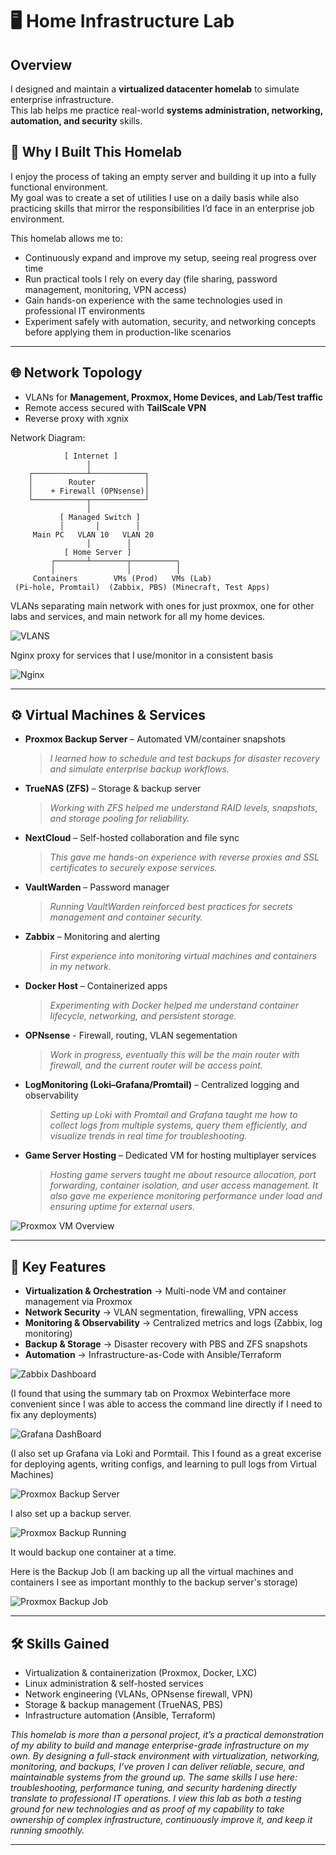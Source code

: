 # 🖥️ Home Infrastructure Lab

## Overview
I designed and maintain a **virtualized datacenter homelab** to simulate enterprise infrastructure.  
This lab helps me practice real-world **systems administration, networking, automation, and security** skills.

## 🎯 Why I Built This Homelab

I enjoy the process of taking an empty server and building it up into a fully functional environment.  
My goal was to create a set of utilities I use on a daily basis while also practicing skills that mirror the responsibilities I’d face in an enterprise job environment.  

This homelab allows me to:
- Continuously expand and improve my setup, seeing real progress over time  
- Run practical tools I rely on every day (file sharing, password management, monitoring, VPN access)  
- Gain hands-on experience with the same technologies used in professional IT environments  
- Experiment safely with automation, security, and networking concepts before applying them in production-like scenarios  

---

## 🌐 Network Topology

- VLANs for **Management, Proxmox, Home Devices, and Lab/Test traffic**  
- Remote access secured with **TailScale VPN**
- Reverse proxy with xgnix

Network Diagram:

                [ Internet ]
                     │
        ┌────────────┴────────────┐
        │        Router           │
        │    + Firewall (OPNsense)│
        └────────────┬────────────┘
                     │
               [ Managed Switch ]
               │       │        │
         Main PC   VLAN 10   VLAN 20
                     │        │
                [ Home Server ]
             ┌───────┴────────┬──────────┐
             │                │          │
         Containers        VMs (Prod)   VMs (Lab)
     (Pi-hole, Promtail)  (Zabbix, PBS) (Minecraft, Test Apps)


VLANs separating main network with ones for just proxmox, one for other labs and services, and main network for all my home devices.

![VLANS](images/VLANS.png)

Nginx proxy for services that I use/monitor in a consistent basis

![Nginx](images/NGINX.png)

---
## ⚙️ Virtual Machines & Services

- **Proxmox Backup Server** – Automated VM/container snapshots  
  > *I learned how to schedule and test backups for disaster recovery and simulate enterprise backup workflows.*  

- **TrueNAS (ZFS)** – Storage & backup server  
  > *Working with ZFS helped me understand RAID levels, snapshots, and storage pooling for reliability.*  

- **NextCloud** – Self-hosted collaboration and file sync  
  > *This gave me hands-on experience with reverse proxies and SSL certificates to securely expose services.*  

- **VaultWarden** – Password manager  
  > *Running VaultWarden reinforced best practices for secrets management and container security.*  

- **Zabbix** – Monitoring and alerting  
  > *First experience into monitoring virtual machines and containers in my network.*  

- **Docker Host** – Containerized apps  
  > *Experimenting with Docker helped me understand container lifecycle, networking, and persistent storage.*

- **OPNsense** - Firewall, routing, VLAN segementation
  > *Work in progress, eventually this will be the main router with firewall, and the current router will be access point.*

- **LogMonitoring (Loki–Grafana/Promtail)** – Centralized logging and observability  
  > *Setting up Loki with Promtail and Grafana taught me how to collect logs from multiple systems, query them efficiently, and visualize trends in real time for troubleshooting.*

- **Game Server Hosting** – Dedicated VM for hosting multiplayer services  
  > *Hosting game servers taught me about resource allocation, port forwarding, container isolation, and user access management. It also gave me experience monitoring performance under load and ensuring uptime for external users.*  


![Proxmox VM Overview](images/Server_Overview.png)

---

## 🔑 Key Features
- **Virtualization & Orchestration** → Multi-node VM and container management via Proxmox  
- **Network Security** → VLAN segmentation, firewalling, VPN access  
- **Monitoring & Observability** → Centralized metrics and logs (Zabbix, log monitoring)  
- **Backup & Storage** → Disaster recovery with PBS and ZFS snapshots  
- **Automation** → Infrastructure-as-Code with Ansible/Terraform

![Zabbix Dashboard](images/Test_Dashboard_Zabbix.png)

(I found that using the summary tab on Proxmox Webinterface more convenient since I was able to access the command line directly if I need to fix any deployments) 

![Grafana DashBoard](images/Loki-Grafana_Logs.png)

(I also set up Grafana via Loki and Pormtail. This I found as a great excerise for deploying agents, writing configs, and learning to pull logs from Virtual Machines)

![Proxmox Backup Server](images/PBS_Webinterface.png)

I also set up a backup server.

![Proxmox Backup Running](images/BackUp_Running.png)

It would backup one container at a time.

Here is the Backup Job (I am backing up all the virtual machines and containers I see as important monthly to the backup server's storage)

![Proxmox Backup Job](images/Backup_Job_Config.png)

---

## 🛠️ Skills Gained
- Virtualization & containerization (Proxmox, Docker, LXC)  
- Linux administration & self-hosted services  
- Network engineering (VLANs, OPNsense firewall, VPN)  
- Storage & backup management (TrueNAS, PBS)  
- Infrastructure automation (Ansible, Terraform)

*This homelab is more than a personal project, it’s a practical demonstration of my ability to build and manage enterprise-grade infrastructure on my own. By designing a full-stack environment with virtualization, networking, monitoring, and backups, I’ve proven I can deliver reliable, secure, and maintainable systems from the ground up. The same skills I use here: troubleshooting, performance tuning, and security hardening directly translate to professional IT operations. I view this lab as both a testing ground for new technologies and as proof of my capability to take ownership of complex infrastructure, continuously improve it, and keep it running smoothly.*

---
